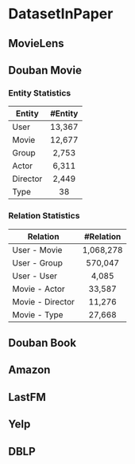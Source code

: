 # DatasetInPaper

## MovieLens

## Douban Movie

### Entity Statistics
| Entity        |#Entity        |
| ------------- |:-------------:|
| User          | 13,367        |
| Movie         | 12,677        |
| Group         | 2,753         |
| Actor         | 6,311         |
| Director      | 2,449         |
| Type          | 38            | 

### Relation Statistics
| Relation         |#Relation      |
| -------------    |:-------------:|
| User - Movie     | 1,068,278     |
| User - Group     | 570,047       |
| User - User      | 4,085         |
| Movie - Actor    | 33,587        |
| Movie - Director | 11,276        |
| Movie - Type     | 27,668        |
## Douban Book

## Amazon

## LastFM

## Yelp

## DBLP
